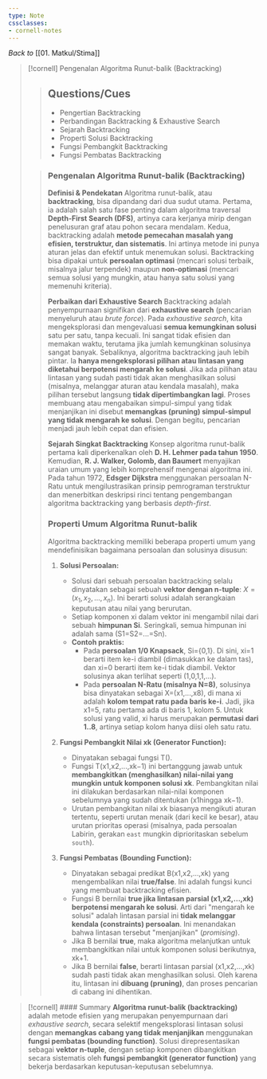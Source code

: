 ```yaml
---
type: Note 
cssclasses:
- cornell-notes
---
```


_Back to_ [[01. Matkul/Stima]]

> [!cornell] Pengenalan Algoritma Runut-balik (Backtracking)
> 
> > ## Questions/Cues
> > 
> > - Pengertian Backtracking
> > - Perbandingan Backtracking & Exhaustive Search
> > - Sejarah Backtracking
> > - Properti Solusi Backtracking
> > - Fungsi Pembangkit Backtracking
> > - Fungsi Pembatas Backtracking
> 
> > ### Pengenalan Algoritma Runut-balik (Backtracking)
> > 
> > **Definisi & Pendekatan**
> > Algoritma runut-balik, atau **backtracking**, bisa dipandang dari dua sudut utama. Pertama, ia adalah salah satu fase penting dalam algoritma traversal **Depth-First Search (DFS)**, artinya cara kerjanya mirip dengan penelusuran graf atau pohon secara mendalam. Kedua, backtracking adalah **metode pemecahan masalah yang efisien, terstruktur, dan sistematis**. Ini artinya metode ini punya aturan jelas dan efektif untuk menemukan solusi. Backtracking bisa dipakai untuk **persoalan optimasi** (mencari solusi terbaik, misalnya jalur terpendek) maupun **non-optimasi** (mencari semua solusi yang mungkin, atau hanya satu solusi yang memenuhi kriteria).
> > 
> > **Perbaikan dari Exhaustive Search**
> > Backtracking adalah penyempurnaan signifikan dari **exhaustive search** (pencarian menyeluruh atau _brute force_). Pada _exhaustive search_, kita mengeksplorasi dan mengevaluasi **semua kemungkinan solusi** satu per satu, tanpa kecuali. Ini sangat tidak efisien dan memakan waktu, terutama jika jumlah kemungkinan solusinya sangat banyak. Sebaliknya, algoritma backtracking jauh lebih pintar. Ia **hanya mengeksplorasi pilihan atau lintasan yang diketahui berpotensi mengarah ke solusi**. Jika ada pilihan atau lintasan yang sudah pasti tidak akan menghasilkan solusi (misalnya, melanggar aturan atau kendala masalah), maka pilihan tersebut langsung **tidak dipertimbangkan lagi**. Proses membuang atau mengabaikan simpul-simpul yang tidak menjanjikan ini disebut **memangkas (pruning) simpul-simpul yang tidak mengarah ke solusi**. Dengan begitu, pencarian menjadi jauh lebih cepat dan efisien.
> > 
> > **Sejarah Singkat Backtracking** 
> > Konsep algoritma runut-balik pertama kali diperkenalkan oleh **D. H. Lehmer pada tahun 1950**. Kemudian, **R. J. Walker, Golomb, dan Baumert** menyajikan uraian umum yang lebih komprehensif mengenai algoritma ini. Pada tahun 1972, **Edsger Dijkstra** menggunakan persoalan N-Ratu untuk mengilustrasikan prinsip pemrograman terstruktur dan menerbitkan deskripsi rinci tentang pengembangan algoritma backtracking yang berbasis _depth-first_.
> > 
> > ### Properti Umum Algoritma Runut-balik
> > 
> > Algoritma backtracking memiliki beberapa properti umum yang mendefinisikan bagaimana persoalan dan solusinya disusun:
> > 
> > 1. **Solusi Persoalan:**
> >     
> >     - Solusi dari sebuah persoalan backtracking selalu dinyatakan sebagai sebuah **vektor dengan n-tuple**: $X=(x_1​,x_2​,...,x_n​)$. Ini berarti solusi adalah serangkaian keputusan atau nilai yang berurutan.
> >     - Setiap komponen xi​ dalam vektor ini mengambil nilai dari sebuah **himpunan Si​**. Seringkali, semua himpunan ini adalah sama (S1​=S2​=...=Sn​).
> >     - **Contoh praktis:**
> >         - Pada **persoalan 1/0 Knapsack**, Si​={0,1}. Di sini, xi​=1 berarti item ke-i diambil (dimasukkan ke dalam tas), dan xi​=0 berarti item ke-i tidak diambil. Vektor solusinya akan terlihat seperti (1,0,1,1,...).
> >         - Pada **persoalan N-Ratu (misalnya N=8)**, solusinya bisa dinyatakan sebagai X=(x1​,...,x8​), di mana xi​ adalah **kolom tempat ratu pada baris ke-i**. Jadi, jika x1​=5, ratu pertama ada di baris 1, kolom 5. Untuk solusi yang valid, xi​ harus merupakan **permutasi dari 1..8**, artinya setiap kolom hanya diisi oleh satu ratu.
> > 2. **Fungsi Pembangkit Nilai xk​ (Generator Function):**
> >     
> >     - Dinyatakan sebagai fungsi T().
> >     - Fungsi T(x1​,x2​,...,xk−1​) ini bertanggung jawab untuk **membangkitkan (menghasilkan) nilai-nilai yang mungkin untuk komponen solusi xk​**. Pembangkitan nilai ini dilakukan berdasarkan nilai-nilai komponen sebelumnya yang sudah ditentukan (x1​ hingga xk−1​).
> >     - Urutan pembangkitan nilai xk​ biasanya mengikuti aturan tertentu, seperti urutan menaik (dari kecil ke besar), atau urutan prioritas operasi (misalnya, pada persoalan Labirin, gerakan `east` mungkin diprioritaskan sebelum `south`).
> > 3. **Fungsi Pembatas (Bounding Function):**
> >     
> >     - Dinyatakan sebagai predikat B(x1​,x2​,...,xk​) yang mengembalikan nilai **true/false**. Ini adalah fungsi kunci yang membuat backtracking efisien.
> >     - Fungsi B bernilai **true jika lintasan parsial (x1​,x2​,...,xk​) berpotensi mengarah ke solusi**. Arti dari "mengarah ke solusi" adalah lintasan parsial ini **tidak melanggar kendala (constraints) persoalan**. Ini menandakan bahwa lintasan tersebut "menjanjikan" (_promising_).
> >     - Jika B bernilai **true**, maka algoritma melanjutkan untuk membangkitkan nilai untuk komponen solusi berikutnya, xk+1​.
> >     - Jika B bernilai **false**, berarti lintasan parsial (x1​,x2​,...,xk​) sudah pasti tidak akan menghasilkan solusi. Oleh karena itu, lintasan ini **dibuang (pruning)**, dan proses pencarian di cabang ini dihentikan.

> [!cornell] #### Summary
> **Algoritma runut-balik (backtracking)** adalah metode efisien yang merupakan penyempurnaan dari _exhaustive search_, secara selektif mengeksplorasi lintasan solusi dengan **memangkas cabang yang tidak menjanjikan** menggunakan **fungsi pembatas (bounding function)**. Solusi direpresentasikan sebagai **vektor n-tuple**, dengan setiap komponen dibangkitkan secara sistematis oleh **fungsi pembangkit (generator function)** yang bekerja berdasarkan keputusan-keputusan sebelumnya.